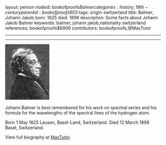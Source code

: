layout: person
nodeid: bookofproofs$Balmer
categories: history,19th-century
parentid: bookofproofs$603
tags: origin-switzerland
title: Balmer, Johann Jakob
born: 1825
died: 1898
description: Some facts about Johann Jakob Balmer
keywords: balmer, johann jakob,nationality switzerland
references: bookofproofs$6909
contributors: bookofproofs,@MacTutor

---


---

![Balmer.jpg](https://github.com/bookofproofs/bookofproofs.github.io/blob/main/_sources/_assets/images/portraits/Balmer.jpg?raw=true)

Johann Balmer is best remembered for his work on spectral series and his formula for the wavelengths of the spectral lines of the hydrogen atom.

Born 1 May 1825 Lausen, Basel-Land, Switzerland. Died 12 March 1898 Basel, Switzerland.


View full biography at [MacTutor](https://mathshistory.st-andrews.ac.uk/Biographies/Balmer/).
